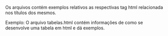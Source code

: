 Os arquivos contém exemplos relativos as respectivas tag html relacionada nos títulos dos mesmos.

Exemplo: O arquivo tabelas.html contém informações de como se desenvolve uma tabela em html e dá exemplos.
